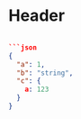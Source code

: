 <!-- TITLE: New Page -->
<!-- SUBTITLE: A quick summary of New Page -->

# Header

```json

```json
{
  "a": 1,
  "b": "string",
  "c": {
    a: 123
  }
}
```

```
